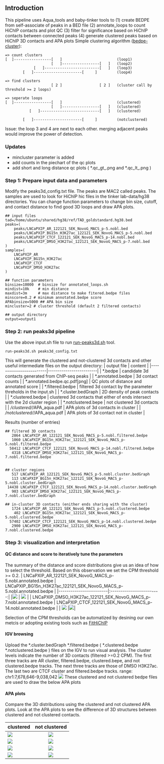 ## Introduction 
This pipeline uses Aqua_tools and baby-tinker tools to 
(1) create BEDPE from self-associate of peaks in a BED file 
(2) annotate_loops to count HiChIP contacts and plot QC 
(3) filter for significance based on HiChIP contacts between connected peaks
(4) generate clustered peaks based on HiChIP 3D contacts and APA plots
Simple clustering algorithm ([bedpe-cluster](https://github.com/GryderLab/baby-tinker/blob/main/inst/bin/src_bedpe.sh)):
```
=> count clusters
[  ]-----------------[   ]                         (loop1)
                     [   ]-----------------[   ]   (loop2)
             [   ]-------------------------[   ]   (loop3)
        [   ]----------------------[     ]         (loop4)

=> find clusters 
                     [ 2 ]                 [ 2 ]   (cluster call by threshold >= 2 loops)

=> seperate loops
[  ]-----------------[   ]                         (clustered)
                     [   ]-----------------[   ]   (clustered)
           [   ]---------------------------[   ]   (clustered)
	   
        [   ]----------------------[     ]         (notclustered)

```
Issue: the loop 3 and 4 are next to each other. merging adjacent peaks would improve the power of detection.
### Updates
- mincluster parameter is added
- add counts in the piechart of the qc plots
- add short and long distance qc plots  ( *.qc_gt_<mindist>.png and *.qc_lt_<mindist>.png )
 
### Step 1: Prepare input data and parameters 
Modify the peaks3d_config.txt  file. The peaks are MAC2 called peaks. The samples are used to look for HiChIP hic files in the tinker lab-data/hg38 directories.
You can change function parameters to change bin size, cutoff, and contact distance to find good 3D loops and draw APA plots.
 
```
## input files 
tad=/home/ubuntu/shared/hg38/ref/TAD_goldstandard.hg38.bed 
peaks=(
	peaks/LNCaPXIP_AR_122121_SEK_NovoG_MACS_p-5.nobl.bed
	peaks/LNCaPXIP_BG15n_H3K27ac_122121_SEK_NovoG_MACS_p-5.nobl.bed
	peaks/LNCaPXIP_CTCF_122121_SEK_NovoG_MACS_p-14.nobl.bed
	peaks/LNCaPXIP_DMSO_H3K27ac_122121_SEK_NovoG_MACS_p-7.nobl.bed
)
samples=(
	LNCaPXIP_AR
	LNCaPXIP_BG15n_H3K27ac
	LNCaPXIP_CTCF
	LNCaPXIP_DMSO_H3K27ac
)

## function parameters
binsize=10000  # binsize for annotated_loops.sh 
mindist=10k    # min distance 
maxdist=3m     # max distance to make fitered.bedpe files
minscore=0.2 # minimum annotated.bedpe score
APAbinsize=5000 ## APA bin size
mincluster=2 # cluster threshold (default 2 filtered contacts)  

## output directory
output=output1

```
### Step 2: run peaks3d pipeline 
Use the above input.sh file to run [run-peaks3d.sh](../inst/bin/run-peaks3d.sh) tool.
```
run-peaks3d.sh peaks3d_config.txt
```
This will generate the clustered and not-clustered 3d contacts
and other useful intermediate files on the output directory:
| output file             |  content |
|-------------------------|-------------------------|
| *.bedpe | candidate 3d contacts generated from ChIP-seq peaks |
| *.annotated.bedpe | 3d contact counts |
| *.annotated.bedpe.qc.pdf[png] | QC plots of distance and annotated score |
| *.filtered.bedpe | filtered 3d contact by the parameter threholds in the input.sh |
| *.cluster.bedGraph | 2D density of peak contacts |
| *.clustered.bedpe | clustered 3d contacts that either of ends intersect with the 2d cluster region |
| *.notclustered.bepe | not clustered 3d contacts |
| */clustered/*/APA_aqua.pdf | APA plots of 3d contacts in cluster |
| */notclustered/*/APA_aqua.pdf | APA plots of 3d contact not in cluster |

Results (number of entries)
```
## filtered 3D contacts
   2864 LNCaPXIP_AR_122121_SEK_NovoG_MACS_p-5.nobl.filtered.bedpe
   1060 LNCaPXIP_BG15n_H3K27ac_122121_SEK_NovoG_MACS_p-5.nobl.filtered.bedpe
  58412 LNCaPXIP_CTCF_122121_SEK_NovoG_MACS_p-14.nobl.filtered.bedpe
   4318 LNCaPXIP_DMSO_H3K27ac_122121_SEK_NovoG_MACS_p-7.nobl.filtered.bedpe


## cluster regions
   517 LNCaPXIP_AR_122121_SEK_NovoG_MACS_p-5.nobl.cluster.bedGraph
   113 LNCaPXIP_BG15n_H3K27ac_122121_SEK_NovoG_MACS_p-5.nobl.cluster.bedGraph
 14438 LNCaPXIP_CTCF_122121_SEK_NovoG_MACS_p-14.nobl.cluster.bedGraph
   903 LNCaPXIP_DMSO_H3K27ac_122121_SEK_NovoG_MACS_p-7.nobl.cluster.bedGraph

## in-cluster 3D contacts (enither ends sharing with the cluster)
   1724 LNCaPXIP_AR_122121_SEK_NovoG_MACS_p-5.nobl.clustered.bedpe
    402 LNCaPXIP_BG15n_H3K27ac_122121_SEK_NovoG_MACS_p-5.nobl.clustered.bedpe
  57402 LNCaPXIP_CTCF_122121_SEK_NovoG_MACS_p-14.nobl.clustered.bedpe
   2900 LNCaPXIP_DMSO_H3K27ac_122121_SEK_NovoG_MACS_p-7.nobl.clustered.bedpe

```


### Step 3: visualization and interpretation
#### QC distance and score to iteratively tune the parameters
The summary of the distance and score distributions give us an idea of how to select the threshold. 
Based on this observation we set the CPM threshold >= 0.2.
|  LNCaPXIP_AR_122121_SEK_NovoG_MACS_p-5.nobl.annotated.bedpe | LNCaPXIP_BG15n_H3K27ac_122121_SEK_NovoG_MACS_p-5.nobl.annotated.bedpe |
|-------------------------|:-------------------------:|
|![](LNCaPXIP_AR_122121_SEK_NovoG_MACS_p-5.nobl.annotated.bedpe.qc.png) | ![](LNCaPXIP_BG15n_H3K27ac_122121_SEK_NovoG_MACS_p-5.nobl.annotated.bedpe.qc.png) |
| LNCaPXIP_DMSO_H3K27ac_122121_SEK_NovoG_MACS_p-7.nobl.annotated.bedpe | LNCaPXIP_CTCF_122121_SEK_NovoG_MACS_p-14.nobl.annotated.bedpe |
| ![](LNCaPXIP_DMSO_H3K27ac_122121_SEK_NovoG_MACS_p-7.nobl.annotated.bedpe.qc.png) |![](LNCaPXIP_CTCF_122121_SEK_NovoG_MACS_p-14.nobl.annotated.bedpe.qc.png)|

Selection of the CPM thresholds can be automatized by desining our own metcis or adopting existing tools such as [FitHiChIP](https://www.nature.com/articles/s41467-019-11950-y)

#### IGV browsing
Upload the 
*.cluster.bedGraph
*.filtered.bedpe ( *.clustered.bedpe *.notclustered.bedpe )
files on the IGV to run visual analysis. 
The cluster levels indicate the number of 3D contacts (filtered >=0.2 CPM).
The first three tracks are AR cluster, filtered.bedpe, clustered.bepe, and not clustered.bedpe tracks.
The next three tracks are those of DMSO H3K27ac.
The last two are CTCF cluster and filtered.bedpe tracks.
range: chr1:7,678,646-9,038,042
![](igv_snapshot_1.png)
These clustered and not clustered bedpe files are used to draw the below APA plots 



#### APA plots
Compare the 3D distributions using the clustered and not clustered APA plots. 
Look at the APA plots to see the difference of 3D structures between clustered and not clustered contacts.

| clustered | not clustered |
|-------------------------|:-------------------------:|
| ![](clustered_LNCaPXIP_AR_122121_SEK_NovoG_MACS_p-5_LNCaPXIP_AR_APA_aqua.png) | ![](notclustered_LNCaPXIP_AR_122121_SEK_NovoG_MACS_p-5_LNCaPXIP_AR_APA_aqua.png) |
| ![](clustered_LNCaPXIP_BG15n_H3K27ac_122121_SEK_NovoG_MACS_p-5_LNCaPXIP_BG15n_H3K27ac_APA_aqua.png) | ![](notclustered_LNCaPXIP_BG15n_H3K27ac_122121_SEK_NovoG_MACS_p-5_LNCaPXIP_BG15n_H3K27ac_APA_aqua.png) |
| ![](clustered_LNCaPXIP_CTCF_122121_SEK_NovoG_MACS_p-14_LNCaPXIP_CTCF_APA_aqua.png) | ![](notclustered_LNCaPXIP_CTCF_122121_SEK_NovoG_MACS_p-14_LNCaPXIP_CTCF_APA_aqua.png) |
| ![](clustered_LNCaPXIP_DMSO_H3K27ac_122121_SEK_NovoG_MACS_p-7_LNCaPXIP_DMSO_H3K27ac_APA_aqua.png) | ![](notclustered_LNCaPXIP_DMSO_H3K27ac_122121_SEK_NovoG_MACS_p-7_LNCaPXIP_DMSO_H3K27ac_APA_aqua.png) |


